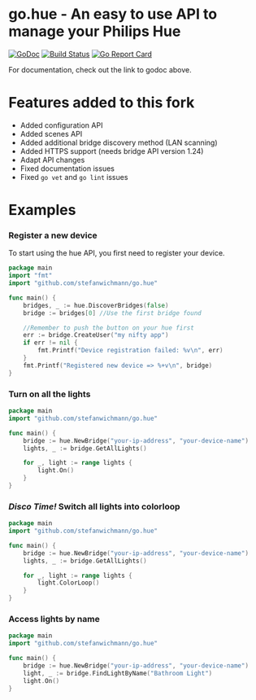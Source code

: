 # **go.hue** - An easy to use API to manage your Philips Hue
[![GoDoc](http://godoc.org/github.com/stefanwichmann/go.hue?status.png)](http://godoc.org/github.com/stefanwichmann/go.hue)
[![Build Status](https://travis-ci.org/stefanwichmann/go.hue.svg?branch=master)](https://travis-ci.org/stefanwichmann/go.hue)
[![Go Report Card](https://goreportcard.com/badge/github.com/stefanwichmann/go.hue)](https://goreportcard.com/report/github.com/stefanwichmann/go.hue)

For documentation, check out the link to godoc above.

# Features added to this fork
- Added configuration API
- Added scenes API
- Added additional bridge discovery method (LAN scanning)
- Added HTTPS support (needs bridge API version 1.24)
- Adapt API changes
- Fixed documentation issues
- Fixed ```go vet``` and ```go lint``` issues

# Examples
### Register a new device
To start using the hue API, you first need to register your device.
```go
package main
import "fmt"
import "github.com/stefanwichmann/go.hue"

func main() {
	bridges, _ := hue.DiscoverBridges(false)
	bridge := bridges[0] //Use the first bridge found

	//Remember to push the button on your hue first
	err := bridge.CreateUser("my nifty app")
	if err != nil {
		fmt.Printf("Device registration failed: %v\n", err)
	}
	fmt.Printf("Registered new device => %+v\n", bridge)
}
```

### Turn on all the lights
```go
package main
import "github.com/stefanwichmann/go.hue"

func main() {
	bridge := hue.NewBridge("your-ip-address", "your-device-name")
	lights, _ := bridge.GetAllLights()

	for _, light := range lights {
		light.On()
	}
}
```

### ***Disco Time!*** Switch all lights into colorloop
```go
package main
import "github.com/stefanwichmann/go.hue"

func main() {
	bridge := hue.NewBridge("your-ip-address", "your-device-name")
	lights, _ := bridge.GetAllLights()

	for _, light := range lights {
		light.ColorLoop()
	}
}
```

### Access lights by name
```go
package main
import "github.com/stefanwichmann/go.hue"

func main() {
	bridge := hue.NewBridge("your-ip-address", "your-device-name")
	light, _ := bridge.FindLightByName("Bathroom Light")
	light.On()
}
```
